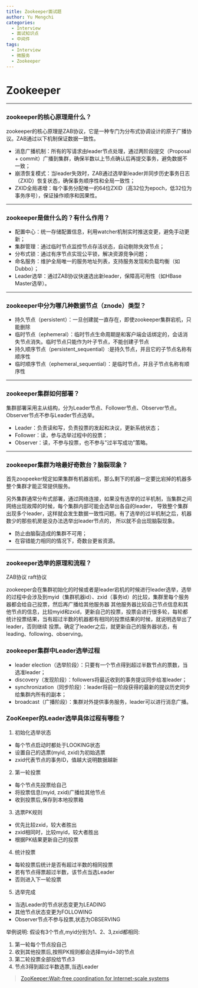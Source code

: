 ```yaml
---
title: Zookeeper面试题
author: Yu Mengchi
categories:
  - Interview 
  - 面试知识点
  - 中间件
tags:
  - Interview
  - 微服务
  - Zookeeper
---
```

  
# Zookeeper

---

### zookeeper的核心原理是什么？

zookeeper的核心原理是ZAB协议，它是一种专门为分布式协调设计的原子广播协议。ZAB通过以下机制保证数据一致性。

- 消息广播机制：所有的写请求由leader节点处理，通过两阶段提交（Proposal + commit）广播到集群，确保半数以上节点确认后再提交事务，避免数据不一致；
- 崩溃恢复模式：当leader失效时，ZAB通过选举新leader并同步历史事务日志（ZXID）恢复状态，确保事务顺序性和全局一致性；
- ZXID全局递增：每个事务分配唯一的64位ZXID（高32位为epoch，低32位为事务序号），保证操作顺序和因果性。

---

### zookeeper是做什么的？有什么作用？

- 配置中心：统一存储配置信息，利用watcher机制实时推送变更，避免手动更新；
- 集群管理：通过临时节点监控节点存活状态，自动剔除失效节点；
- 分布式锁：通过有序节点实现公平锁，解决资源竞争问题；
- 命名服务：维护全局唯一的服务地址列表，支持服务发现和负载均衡（如Dubbo）；
- Leader选举：通过ZAB协议快速选出新leader，保障高可用性（如HBase Master选举）。

---

### zookeeper中分为哪几种数据节点（znode）类型？

- 持久节点（persistent）：一旦创建就一直存在，即使zookeeper集群宕机，只能删除
- 临时节点（ephemeral）：临时节点生命周期是和客户端会话绑定的，会话消失节点消失。临时节点只能作为叶子节点，不能创建子节点
- 持久顺序节点（persistent_sequential）:是持久节点，并且它的子节点名称有顺序性
- 临时顺序节点（ephemeral_sequential）：是临时节点，并且子节点名称有顺序性

---

### zookeeper集群如何部署？

集群部署采用主从结构，分为Leader节点、Follower节点、Observer节点。Observer节点不参与Leader节点选举。

- Leader：负责读和写，负责投票的发起和决议，更新系统状态；
- Follower：读，参与选举过程中的投票；
- Observer：读，不参与投票，也不参与"过半写成功"策略。

---

### zookeeper集群为啥最好奇数台？脑裂现象？

首先zoopeeker规定如果集群有机器宕机，那么剩下的机器一定要比宕掉的机器多整个集群才能正常提供服务。

另外集群通常分布式部署，通过网络连接，如果没有选举的过半机制，当集群之间网络出现故障的时候，每个集群内部可能会选举出各自的leader，
导致整个集群出现多个leader，这样就会发生数据一致性问题。有了选举的过半机制之后，机器数少的那些机房是没办法选举出leader节点的，
所以就不会出现脑裂现象。

- 防止由脑裂造成的集群不可用；
- 在容错能力相同的情况下，奇数台更省资源。

---

### zookeeper选举的原理和流程？

ZAB协议 raft协议

zookeeper会在集群初始化的时候或者是leader宕机的时候进行leader选举，选举的过程中会涉及到myid（集群机器id）、zxid（事务id）的比较，集群里每个服务器都会给自己投票，然后再广播给其他服务器
其他服务器比较自己节点信息和其他节点的信息，比较myid和zxid，更新自己的投票，投票会进行很多轮，每轮都统计投票结果，当有超过半数的机器都有相同的投票结果的时候，就说明选举出了leader，否则继续
投票。确定了leader之后，就更新自己的服务器状态，有leading、following、observing。

### zookeeper集群中Leader选举过程

- leader election（选举阶段）：只要有一个节点得到超过半数节点的票数，当选准leader；
- discovery（发现阶段）：followers将最近收到的事务提议同步给准leader；
- synchronization（同步阶段）：leader将前一阶段获得的最新的提议历史同步给集群内所有的副本；
- broadcast（广播阶段）：集群对外提供事务服务，leader可以进行消息广播。



### ZooKeeper的Leader选举具体过程有哪些？

1. 初始化选举状态
- 每个节点启动时都处于LOOKING状态
- 设置自己的选票(myid, zxid)为初始选票
- zxid代表节点的事务ID，值越大说明数据越新

2. 第一轮投票
- 每个节点先投票给自己
- 将投票信息(myid, zxid)广播给其他节点
- 收到投票后,保存到本地投票箱

3. 选票PK规则
- 优先比较zxid，较大者胜出
- zxid相同时，比较myid，较大者胜出
- 根据PK结果更新自己的投票

4. 统计投票
- 每轮投票后统计是否有超过半数的相同投票
- 若有节点得票超过半数，该节点当选Leader
- 否则进入下一轮投票

5. 选举完成
- 当选Leader的节点状态变更为LEADING
- 其他节点状态变更为FOLLOWING
- Observer节点不参与投票,状态为OBSERVING

举例说明:
假设有3个节点,myid分别为1、2、3,zxid都相同:
1. 第一轮每个节点投自己
2. 收到其他投票后,按照PK规则都会选择myid=3的节点
3. 第二轮投票全部投给节点3
4. 节点3得到超过半数选票,当选Leader



>[ZooKeeper:Wait-free coordination for Internet-scale systems](http://web.eecs.umich.edu/~manosk/assets/slides/f21/zookeeper.pdf)
